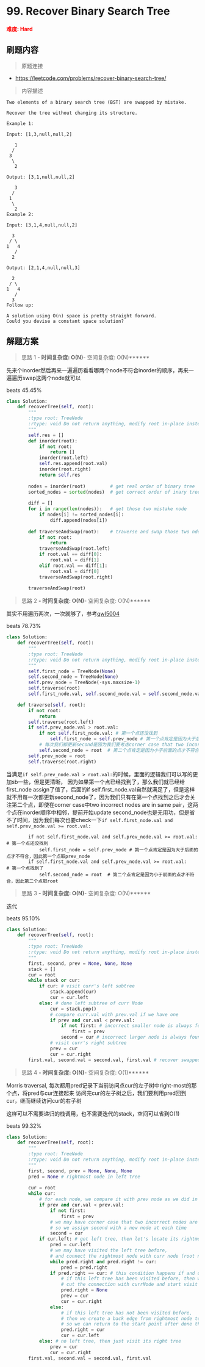 # 99. Recover Binary Search Tree

**<font color=red>难度: Hard</font>**

## 刷题内容

> 原题连接

* https://leetcode.com/problems/recover-binary-search-tree/

> 内容描述

```
Two elements of a binary search tree (BST) are swapped by mistake.

Recover the tree without changing its structure.

Example 1:

Input: [1,3,null,null,2]

   1
  /
 3
  \
   2

Output: [3,1,null,null,2]

   3
  /
 1
  \
   2
Example 2:

Input: [3,1,4,null,null,2]

  3
 / \
1   4
   /
  2

Output: [2,1,4,null,null,3]

  2
 / \
1   4
   /
  3
Follow up:

A solution using O(n) space is pretty straight forward.
Could you devise a constant space solution?
```

## 解题方案

> 思路 1
******- 时间复杂度: O(N)******- 空间复杂度: O(N)******


先来个inorder然后再来一遍遍历看看哪两个node不符合inorder的顺序，再来一遍遍历swap这两个node就可以


beats 45.45%

```python
class Solution:
    def recoverTree(self, root):
        """
        :type root: TreeNode
        :rtype: void Do not return anything, modify root in-place instead.
        """
        self.res = []
        def inorder(root):
            if not root:
                return []
            inorder(root.left)
            self.res.append(root.val)
            inorder(root.right) 
            return self.res
        
        nodes = inorder(root)         # get real order of binary tree
        sorted_nodes = sorted(nodes)  # get correct order of inary tree
        
        diff = []
        for i in range(len(nodes)):   # get those two mistake node 
            if nodes[i] != sorted_nodes[i]:
                diff.append(nodes[i])
                
        def traverseAndSwap(root):    # traverse and swap those two ndoes
            if not root:
                return 
            traverseAndSwap(root.left)
            if root.val == diff[0]:
                root.val = diff[1]
            elif root.val == diff[1]:
                root.val = diff[0]
            traverseAndSwap(root.right) 
            
        traverseAndSwap(root)
```


> 思路 2
******- 时间复杂度: O(N)******- 空间复杂度: O(N)******


其实不用遍历两次，一次就够了，参考[qwl5004](https://leetcode.com/problems/recover-binary-search-tree/discuss/32535/No-Fancy-Algorithm-just-Simple-and-Powerful-In-Order-Traversal)

beats 78.73%

```python
class Solution:
    def recoverTree(self, root):
        """
        :type root: TreeNode
        :rtype: void Do not return anything, modify root in-place instead.
        """
        self.first_node = TreeNode(None)
        self.second_node = TreeNode(None)
        self.prev_node = TreeNode(-sys.maxsize-1)
        self.traverse(root)
        self.first_node.val, self.second_node.val = self.second_node.val, self.first_node.val

    def traverse(self, root):
        if not root:
            return       
        self.traverse(root.left)
        if self.prev_node.val > root.val:
            if not self.first_node.val: # 第一个点还没找到
                self.first_node = self.prev_node # 第一个点肯定是因为大于后面的点才不符合，因此第一个点取prev_node
            # 每次我们都更新second是因为我们要考虑corner case that two incorrect nodes are in same pair
            self.second_node = root  # 第二个点肯定是因为小于前面的点才不符合，因此第二个点取root          
        self.prev_node = root        
        self.traverse(root.right)
```

当满足```if self.prev_node.val > root.val:```的时候，里面的逻辑我们可以写的更加sb一些，但是更清晰，
因为如果第一个点已经找到了，那么我们就已经给first_node assign了值了，后面的if self.first_node.val自然就满足了，但是这样就不用每一次都更新second_node了，因为我们只有在第一个点找到之后才会关注第二个点，即使在corner case中two incorrect nodes are in same pair，这两个点在inorder顺序中相邻，提前开始update second_node也是无用功，但是省不了时间，因为我们每次也要check一下```if self.first_node.val and self.prev_node.val >= root.val: ```
```
        if not self.first_node.val and self.prev_node.val >= root.val: # 第一个点还没找到
            self.first_node = self.prev_node # 第一个点肯定是因为大于后面的点才不符合，因此第一个点取prev_node
        if self.first_node.val and self.prev_node.val >= root.val:     # 第一个点找到了
            self.second_node = root  # 第二个点肯定是因为小于前面的点才不符合，因此第二个点取root
```

> 思路 3
******- 时间复杂度: O(N)******- 空间复杂度: O(N)******

迭代

beats 95.10%


```python
class Solution:
    def recoverTree(self, root):
        """
        :type root: TreeNode
        :rtype: void Do not return anything, modify root in-place instead.
        """
        first, second, prev = None, None, None 
        stack = []
        cur = root
        while stack or cur:
            if cur: # visit curr's left subtree
                stack.append(cur)
                cur = cur.left
            else: # done left subtree of curr Node
                cur = stack.pop()
                # compare curr.val with prev.val if we have one
                if prev and cur.val < prev.val:
                    if not first: # incorrect smaller node is always found as prev node
                        first = prev
                    second = cur # incorrect larger node is always found as curr node
                # visit curr's right subtree
                prev = cur
                cur = cur.right
        first.val, second.val = second.val, first.val # recover swapped nodes
```

> 思路 4
******- 时间复杂度: O(N)******- 空间复杂度: O(1)******


Morris traversal, 每次都用pred记录下当前访问点cur的左子树中right-most的那个点，将pred与cur连接起来
访问完cur的左子树之后，我们要利用pred回到cur，继而继续访问cur的右子树


这样可以不需要递归的栈调用，也不需要迭代的stack，空间可以省到O(1)

beats 99.32%

```python
class Solution:
    def recoverTree(self, root):
        """
        :type root: TreeNode
        :rtype: void Do not return anything, modify root in-place instead.
        """
        first, second, prev = None, None, None 
        pred = None # rightmost node in left tree
        
        cur = root
        while cur:
            # for each node, we compare it with prev node as we did in in-order-traversal
            if prev and cur.val < prev.val:
                if not first:
                    first = prev
                # we may have corner case that two incorrect nodes are in same pair.
                # so we assign second with a new node at each time
                second = cur 
            if cur.left: # got left tree, then let's locate its rightmost node in left tree
                pred = cur.left
                # we may have visited the left tree before, 
                # and connect the rightmost node with curr node (root node)
                while pred.right and pred.right != cur:
                    pred = pred.right
                if pred.right == cur: # this condition happens if and only if we have visited left tree before
                    # if this left tree has been visited before, then we are done with it
                    # cut the connection with currNode and start visit curr's right tree
                    pred.right = None
                    prev = cur
                    cur = cur.right
                else: 
                    # if this left tree has not been visited before, 
                    # then we create a back edge from rightmost node to curr node, 
                    # so we can return to the start point after done the left tree
                    pred.right = cur
                    cur = cur.left
            else: # no left tree, then just visit its right tree
                prev = cur
                cur = cur.right
        first.val, second.val = second.val, first.val
```













